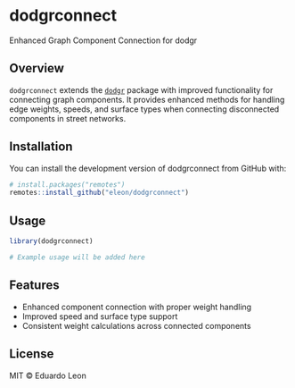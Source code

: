 # dodgrconnect

Enhanced Graph Component Connection for dodgr

## Overview

`dodgrconnect` extends the [`dodgr`](https://github.com/UrbanAnalyst/dodgr) package with improved functionality for connecting graph components. It provides enhanced methods for handling edge weights, speeds, and surface types when connecting disconnected components in street networks.

## Installation

You can install the development version of dodgrconnect from GitHub with:

```r
# install.packages("remotes")
remotes::install_github("eleon/dodgrconnect")
```

## Usage

```r
library(dodgrconnect)

# Example usage will be added here
```

## Features

- Enhanced component connection with proper weight handling
- Improved speed and surface type support
- Consistent weight calculations across connected components

## License

MIT © Eduardo Leon
